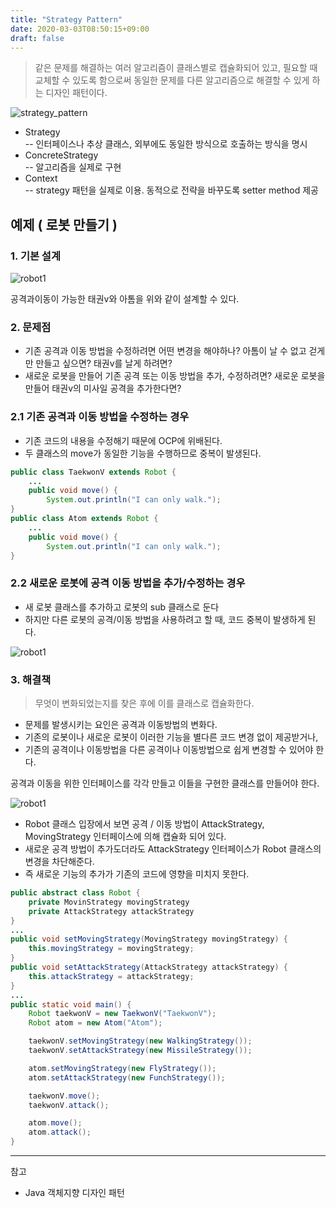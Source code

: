 ```yaml
---
title: "Strategy Pattern"
date: 2020-03-03T08:50:15+09:00
draft: false
---
```

> 같은 문제를 해결하는 여러 알고리즘이 클래스별로 캡슐화되어 있고, 필요할 때 교체할 수 있도록 함으로써 동일한 문제를 다른 알고리즘으로 해결할 수 있게 하는 디자인 패턴이다.  


![strategy_pattern](/img/strategy.svg)

* Strategy  
-- 인터페이스나 추상 클래스, 외부에도 동일한 방식으로 호출하는 방식을 명시
* ConcreteStrategy  
-- 알고리즘을 실제로 구현
* Context  
-- strategy 패턴을 실제로 이용. 동적으로 전략을 바꾸도록 setter method 제공

## 예제 ( 로봇 만들기 )

### 1. 기본 설계
![robot1](/img/strategy_robot1.svg)

공격과이동이 가능한 태권v와 아톰을 위와 같이 설계할 수 있다.

### 2. 문제점
* 기존 공격과 이동 방법을 수정하려면 어떤 변경을 해야하나? 아톰이 날 수 없고 걷게만 만들고 싶으면? 태권v를 날게 하려면?
* 새로운 로봇을 만들어 기존 공격 또는 이동 방법을 추가, 수정하려면? 새로운 로봇을 만들어 태권v의 미사일 공격을 추가한다면?

### 2.1 기존 공격과 이동 방법을 수정하는 경우
- 기존 코드의 내용을 수정해기 때문에 OCP에 위배된다.
- 두 클래스의 move가 동일한 기능을 수행하므로 중복이 발생된다.
```java
public class TaekwonV extends Robot {
    ...
    public void move() {
        System.out.println("I can only walk.");
}
public class Atom extends Robot {
    ...
    public void move() {
        System.out.println("I can only walk.");
}
```

### 2.2 새로운 로봇에 공격 이동 방법을 추가/수정하는 경우
* 새 로봇 클래스를 추가하고 로봇의 sub 클래스로 둔다  
* 하지만 다른 로봇의 공격/이동 방법을 사용하려고 할 때, 코드 중복이 발생하게 된다.

![robot1](/img/strategy_robot2.svg)


### 3. 해결책
> 무엇이 변화되었는지를 찾은 후에 이를 클래스로 캡슐화한다.  

* 문제를 발생시키는 요인은 공격과 이동방법의 변화다.  
* 기존의 로봇이나 새로운 로봇이 이러한 기능을 별다른 코드 변경 없이 제공받거나,
* 기존의 공격이나 이동방법을 다른 공격이나 이동방법으로 쉽게 변경할 수 있어야 한다.

공격과 이동을 위한 인터페이스를 각각 만들고 이들을 구현한 클래스를 만들어야 한다.

![robot1](/img/strategy_robot3.svg)  

* Robot 클래스 입장에서 보면 공격 / 이동 방법이 AttackStrategy, MovingStrategy 인터페이스에 의해 캡슐화 되어 있다.
* 새로운 공격 방법이 추가도더라도 AttackStrategy 인터페이스가 Robot 클래스의 변경을 차단해준다.
* 즉 새로운 기능의 추가가 기존의 코드에 영향을 미치지 못한다.

```java
public abstract class Robot {
    private MovinStrategy movingStrategy
    private AttackStrategy attackStrategy
}
...
public void setMovingStrategy(MovingStrategy movingStrategy) {
    this.movingStrategy = movingStrategy;
}
public void setAttackStrategy(AttackStrategy attackStrategy) {
    this.attackStrategy = attackStrategy;
}
...
public static void main() {
    Robot taekwonV = new TaekwonV("TaekwonV");
    Robot atom = new Atom("Atom");

    taekwonV.setMovingStrategy(new WalkingStrategy());
    taekwonV.setAttackStrategy(new MissileStrategy());

    atom.setMovingStrategy(new FlyStrategy());
    atom.setAttackStrategy(new FunchStrategy());

    taekwonV.move();
    taekwonV.attack();

    atom.move();
    atom.attack();
}
```
---
참고
- Java 객체지향 디자인 패턴


